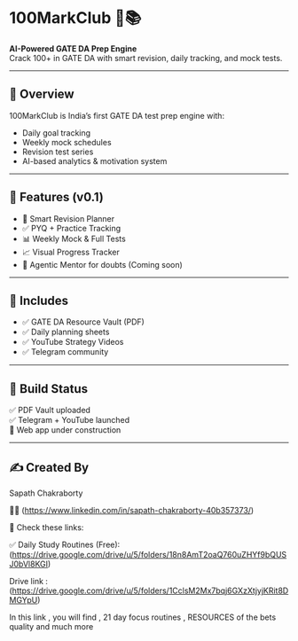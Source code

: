 # 100MarkClub 🎯📚

**AI-Powered GATE DA Prep Engine**  
Crack 100+ in GATE DA with smart revision, daily tracking, and mock tests.

---

## 🎯 Overview

100MarkClub is India’s first GATE DA test prep engine with:

- Daily goal tracking  
- Weekly mock schedules  
- Revision test series  
- AI-based analytics & motivation system

---

## 🧠 Features (v0.1)

- 📅 Smart Revision Planner  
- ✅ PYQ + Practice Tracking  
- 📊 Weekly Mock & Full Tests  
- 📈 Visual Progress Tracker  
- 🧠 Agentic Mentor for doubts (Coming soon)

---

## 📂 Includes

- ✅ GATE DA Resource Vault (PDF)  
- ✅ Daily planning sheets  
- ✅ YouTube Strategy Videos  
- ✅ Telegram community

---

## 📅 Build Status

✅ PDF Vault uploaded  
✅ Telegram + YouTube launched  
🚧 Web app under construction

---

## ✍️ Created By

Sapath Chakraborty  

🔗🔗 (https://www.linkedin.com/in/sapath-chakraborty-40b357373/)

📄  Check these links: 

✅ Daily Study Routines (Free):(https://drive.google.com/drive/u/5/folders/18n8AmT2oaQ760uZHYf9bQUSJ0bVl8KGI)


Drive link : (https://drive.google.com/drive/u/5/folders/1CclsM2Mx7bqj6GXzXtjyjKRit8DMGYpU)

In this link , you will find , 21 day focus routines , RESOURCES of the bets quality and much more

